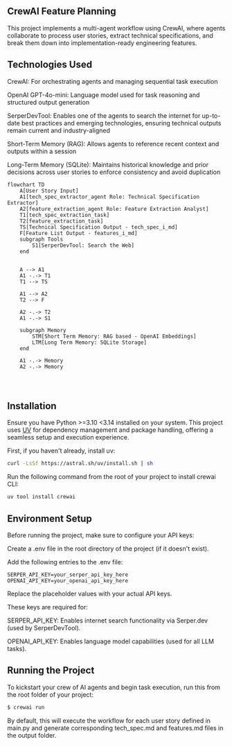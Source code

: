 ## CrewAI Feature Planning

This project implements a multi-agent workflow using CrewAI, where agents collaborate to process user stories, extract technical specifications, and break them down into implementation-ready engineering features.

## Technologies Used

CrewAI: For orchestrating agents and managing sequential task execution

OpenAI GPT-4o-mini: Language model used for task reasoning and structured output generation

SerperDevTool: Enables one of the agents to search the internet for up-to-date best practices and emerging technologies, ensuring technical outputs remain current and industry-aligned

Short-Term Memory (RAG): Allows agents to reference recent context and outputs within a session

Long-Term Memory (SQLite): Maintains historical knowledge and prior decisions across user stories to enforce consistency and avoid duplication

```mermaid
flowchart TD
    A[User Story Input]
    A1[tech_spec_extractor_agent Role: Technical Specification Extractor]
    A2[feature_extraction_agent Role: Feature Extraction Analyst]
    T1[tech_spec_extraction_task]
    T2[feature_extraction_task]
    TS[Technical Specification Output - tech_spec_i_md]
    F[Feature List Output - features_i_md]
    subgraph Tools
        S1[SerperDevTool: Search the Web]
    end


    A --> A1
    A1 -.-> T1
    T1 --> TS

    A1 --> A2
    T2 --> F

    A2 -.-> T2
    A1 -.-> S1

    subgraph Memory
        STM[Short Term Memory: RAG based - OpenAI Embeddings]
        LTM[Long Term Memory: SQLite Storage]
    end

    A1 -.-> Memory
    A2 -.-> Memory




```

## Installation

Ensure you have Python >=3.10 <3.14 installed on your system. This project uses [UV](https://docs.astral.sh/uv/) for dependency management and package handling, offering a seamless setup and execution experience.

First, if you haven't already, install uv:

```bash
curl -LsSf https://astral.sh/uv/install.sh | sh
```

Run the following command from the root of your project to install crewai CLI:

```bash
uv tool install crewai
```

## Environment Setup
Before running the project, make sure to configure your API keys:

Create a .env file in the root directory of the project (if it doesn't exist).

Add the following entries to the .env file:

```
SERPER_API_KEY=your_serper_api_key_here
OPENAI_API_KEY=your_openai_api_key_here
```

Replace the placeholder values with your actual API keys.

These keys are required for:

SERPER_API_KEY: Enables internet search functionality via Serper.dev (used by SerperDevTool).

OPENAI_API_KEY: Enables language model capabilities (used for all LLM tasks).

## Running the Project

To kickstart your crew of AI agents and begin task execution, run this from the root folder of your project:

```bash
$ crewai run
```

By default, this will execute the workflow for each user story defined in main.py and generate corresponding tech_spec.md and features.md files in the output folder.
